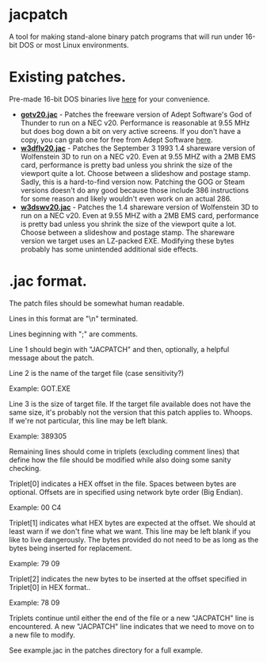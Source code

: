 # jacpatch
A tool for making stand-alone binary patch programs that will run under 16-bit DOS or most Linux environments.

# Existing patches.
Pre-made 16-bit DOS binaries live [here](https://github.com/jcross/jacpatch/releases/tag/DOSBinaries/) for your convenience.

* [**gotv20.jac**](https://github.com/jcross/jacpatch/blob/master/patches/gotv20.jac) - Patches the freeware version of Adept Software's God of Thunder to run on a NEC v20. Performance is reasonable at 9.55 MHz but does bog down a bit on very active screens. If you don't have a copy, you can grab one for free from Adept Software [here](https://www.adeptsoftware.com/got/).
* [**w3dflv20.jac**](https://github.com/jcross/jacpatch/blob/master/patches/w3dflv20.jac) - Patches the September 3 1993 1.4 shareware version of Wolfenstein 3D to run on a NEC v20. Even at 9.55 MHZ with a 2MB EMS card, performance is pretty bad unless you shrink the size of the viewport quite a lot. Choose between a slideshow and postage stamp. Sadly, this is a hard-to-find version now. Patching the GOG or Steam versions doesn't do any good because those include 386 instructions for some reason and likely wouldn't even work on an actual 286.
* [**w3dswv20.jac**](https://github.com/jcross/jacpatch/blob/master/patches/w3dswv20.jac) - Patches the 1.4 shareware version of Wolfenstein 3D to run on a NEC v20. Even at 9.55 MHZ with a 2MB EMS card, performance is pretty bad unless you shrink the size of the viewport quite a lot. Choose between a slideshow and postage stamp. The shareware version we target uses an LZ-packed EXE. Modifying these bytes probably has some unintended additional side effects.


# .jac format.
The patch files should be somewhat human readable.

Lines in this format are "\n" terminated.

Lines beginning with ";" are comments.

Line 1 should begin with "JACPATCH" and then, optionally, a helpful message about the patch.

Line 2 is the name of the target file (case sensitivity?)

Example: GOT.EXE

Line 3 is the size of target file. If the target file available does not have the same size, it's probably not the version that this patch applies to. Whoops. If we're not particular, this line may be left blank.

Example: 389305

Remaining lines should come in triplets (excluding comment lines) that define how the file should be modified while also doing some sanity checking.

Triplet[0] indicates a HEX offset in the file. Spaces between bytes are optional. Offsets are in specified using network byte order (Big Endian).

Example:
00 C4

Triplet[1] indicates what HEX bytes are expected at the offset. We should at least warn if we don't fine what we want. This line may be left blank if you like to live dangerously. The bytes provided do not need to be as long as the bytes being inserted for replacement.

Example:
79 09


Triplet[2] indicates the new bytes to be inserted at the offset specified in Triplet[0] in HEX format..

Example:
78 09

Triplets continue until either the end of the file or a new "JACPATCH" line is encountered. A new "JACPATCH" line indicates that we need to move on to a new file to modify.

See example.jac in the patches directory for a full example.

